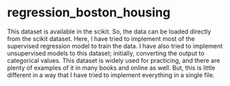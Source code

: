 # regression_boston_housing

This dataset is available in the scikit. So, the data can be loaded directly from the scikit dataset.
Here, I have tried to implement most of the supervised regression model to train the data. I have also tried to implement unsupervised models to this dataset; initially, converting the output to categorical values. This dataset is widely used for practicing, and there are plenty of examples of it in many books and online as well. But, this is little different in a way that I have tried to implement everything in a single file.

